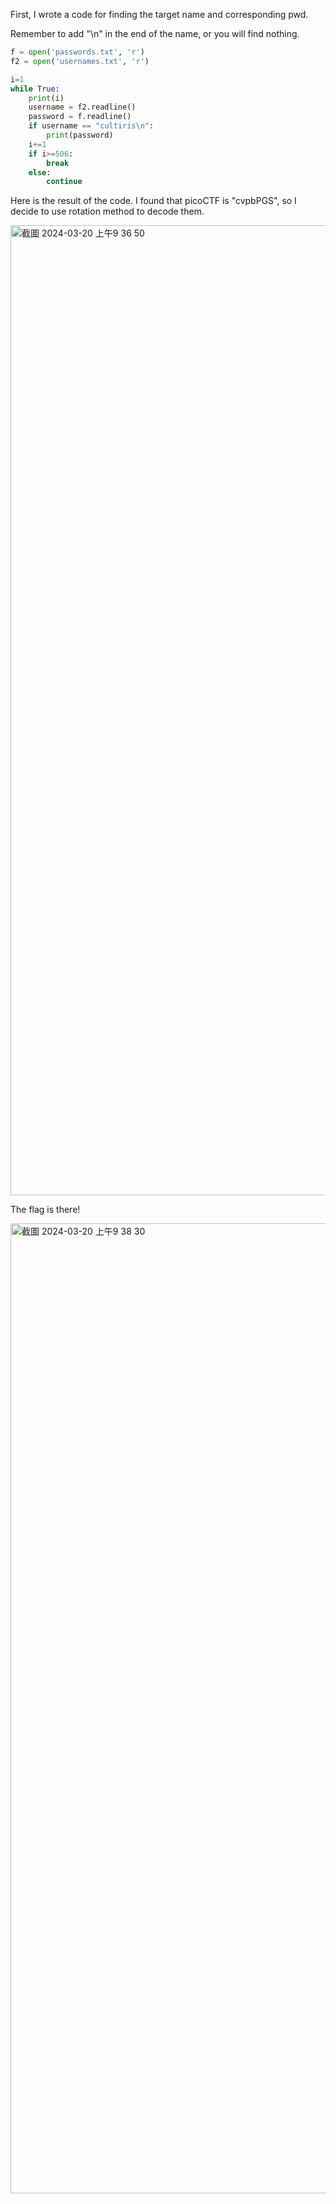 First, I wrote a code for finding the target name and corresponding pwd.

Remember to add "\n" in the end of the name, or you will find nothing.

```python
f = open('passwords.txt', 'r')
f2 = open('usernames.txt', 'r')

i=1
while True:
    print(i)
    username = f2.readline()
    password = f.readline()
    if username == "cultiris\n":
        print(password)
    i+=1
    if i>=506:
        break
    else:
        continue
```

Here is the result of the code. I found that picoCTF is "cvpbPGS", so I decide to use rotation method to decode them.

<img width="1552" alt="截圖 2024-03-20 上午9 36 50" src="https://github.com/ki225/picoCTF/assets/123147937/f711dd94-3d77-48e2-b56f-78dc2fe54246">

The flag is there!

<img width="1552" alt="截圖 2024-03-20 上午9 38 30" src="https://github.com/ki225/picoCTF/assets/123147937/a4bed49e-ba2d-4c55-aa1b-b2dbb22985b5">

